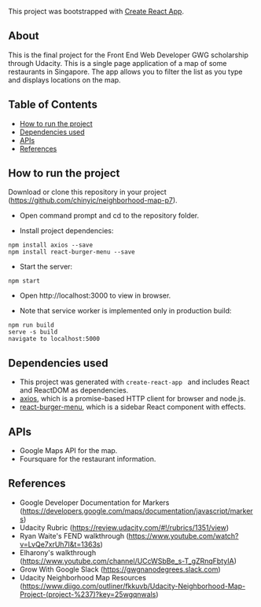 This project was bootstrapped with [Create React App](https://github.com/facebookincubator/create-react-app).

## About

This is the final project for the Front End Web Developer GWG scholarship through Udacity. This is a single page application of a map of some restaurants in Singapore. The app allows you to filter the list as you type and displays locations on the map.


## Table of Contents

- [How to run the project](#how-to-run-the-project)
- [Dependencies used](#dependencies-used)
- [APIs](#apis)
- [References](#references)


## How to run the project

Download or clone this repository in your project (https://github.com/chinyic/neighborhood-map-p7).

* Open command prompt and cd to the repository folder.

* Install project dependencies:

```
npm install axios --save
npm install react-burger-menu --save
```
* Start the server:
```
npm start
```
* Open http://localhost:3000 to view in browser.

* Note that service worker is implemented only in production build:

```
npm run build
serve -s build
navigate to localhost:5000
```
## Dependencies used

* This project was generated with ```create-react-app ``` and includes React and ReactDOM as dependencies.
* [axios](https://github.com/axios/axios), which is a promise-based HTTP client for browser and node.js.
* [react-burger-menu](https://www.npmjs.com/package/react-burger-menu), which is a sidebar React component with effects.

## APIs
* Google Maps API for the map.
* Foursquare for the restaurant information.

## References
* Google Developer Documentation for Markers (https://developers.google.com/maps/documentation/javascript/markers)
* Udacity Rubric (https://review.udacity.com/#!/rubrics/1351/view)
* Ryan Waite's FEND walkthrough (https://www.youtube.com/watch?v=LvQe7xrUh7I&t=1363s)
* Elharony's walkthrough (https://www.youtube.com/channel/UCcWSbBe_s-T_gZRnqFbtyIA)
* Grow With Google Slack (https://gwgnanodegrees.slack.com)
* Udacity Neighborhood Map Resources (https://www.diigo.com/outliner/fkkuvb/Udacity-Neighborhood-Map-Project-(project-%237)?key=25wgqnwals)
